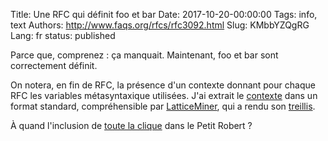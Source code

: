 Title: Une RFC qui définit foo et bar
Date: 2017-10-20-00:00:00
Tags: info, text
Authors: http://www.faqs.org/rfcs/rfc3092.html
Slug: KMbbYZQgRG
Lang: fr
status: published

Parce que, comprenez : ça manquait. Maintenant,
foo et bar sont correctement définit.

On notera, en fin de RFC, la présence d'un contexte donnant pour chaque RFC les variables métasyntaxique utilisées.
J'ai extrait le [contexte](https://lucas.bourneuf.net/blog/images/links/foobar/context.slf) dans un format standard,
compréhensible par [LatticeMiner](https://sourceforge.net/projects/lattice-miner),
qui a rendu son [treillis](https://lucas.bourneuf.net/blog/images/links/foobar/lattice.png).

À quand l'inclusion de [toute la clique](https://en.wikipedia.org/wiki/Metasyntactic%20variable) dans le Petit Robert ?
